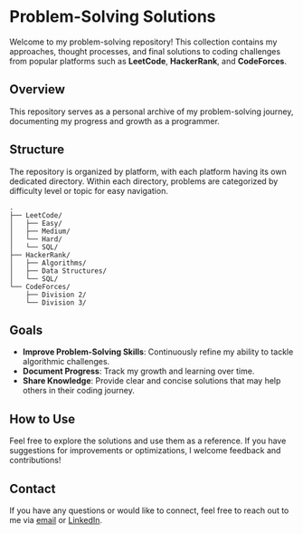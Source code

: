 # Problem-Solving Solutions

Welcome to my problem-solving repository! This collection contains my approaches, thought processes, and final solutions to coding challenges from popular platforms such as **LeetCode**, **HackerRank**, and **CodeForces**. 

## Overview
This repository serves as a personal archive of my problem-solving journey, documenting my progress and growth as a programmer.

## Structure
The repository is organized by platform, with each platform having its own dedicated directory. Within each directory, problems are categorized by difficulty level or topic for easy navigation.

```
.
├── LeetCode/
│   ├── Easy/
│   ├── Medium/
│   └── Hard/
│   └── SQL/
├── HackerRank/
│   ├── Algorithms/
│   ├── Data Structures/
│   └── SQL/
└── CodeForces/
    ├── Division 2/
    └── Division 3/
```

## Goals
- **Improve Problem-Solving Skills**: Continuously refine my ability to tackle algorithmic challenges.
- **Document Progress**: Track my growth and learning over time.
- **Share Knowledge**: Provide clear and concise solutions that may help others in their coding journey.

## How to Use
Feel free to explore the solutions and use them as a reference. If you have suggestions for improvements or optimizations, I welcome feedback and contributions!

## Contact
If you have any questions or would like to connect, feel free to reach out to me via [email](mailto:ahmed.wesal03@eng-st.cu.edu.eg) or [LinkedIn](https://www.linkedin.com/in/ahmed-taha-953459250/).

